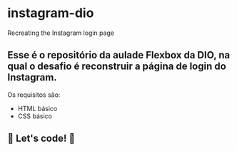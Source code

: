 # instagram-dio
Recreating the Instagram login page

## Esse é o repositório da aulade Flexbox da DIO, na qual o desafio é reconstruir a página de login do Instagram.

Os requisitos são:

* HTML básico
* CSS básico

## 🚀 Let's code! 🚀
